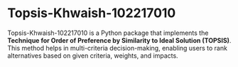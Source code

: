 # Topsis-Khwaish-102217010
Topsis-Khwaish-102217010 is a Python package that implements the **Technique for Order of Preference by Similarity to Ideal Solution (TOPSIS)**. This method helps in multi-criteria decision-making, enabling users to rank alternatives based on given criteria, weights, and impacts.

